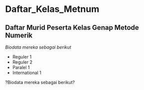 Daftar_Kelas_Metnum
==
Daftar Murid Peserta Kelas Genap Metode Numerik 
--
*Biodata mereka sebagai berikut*
- Reguler 1
- Reguler 2
- Paralel 1
- International 1

?Biodata mereka sebagai berikut?
